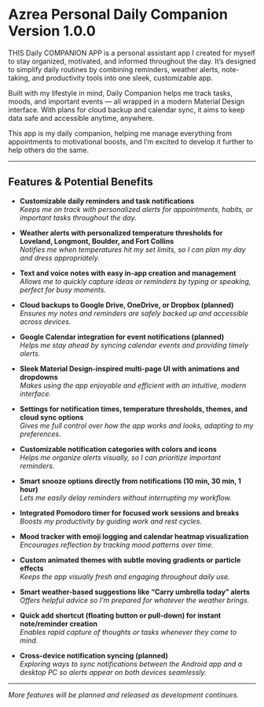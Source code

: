 # Azrea Personal Daily Companion Version 1.0.0

THIS Daily COMPANION APP is a personal assistant app I created for myself to stay organized, motivated, and informed throughout the day. It’s designed to simplify daily routines by combining reminders, weather alerts, note-taking, and productivity tools into one sleek, customizable app.

Built with my lifestyle in mind, Daily Companion helps me track tasks, moods, and important events — all wrapped in a modern Material Design interface. With plans for cloud backup and calendar sync, it aims to keep data safe and accessible anytime, anywhere.

This app is my daily companion, helping me manage everything from appointments to motivational boosts, and I’m excited to develop it further to help others do the same.

---

## Features & Potential Benefits

- **Customizable daily reminders and task notifications**  
  *Keeps me on track with personalized alerts for appointments, habits, or important tasks throughout the day.*

- **Weather alerts with personalized temperature thresholds for Loveland, Longmont, Boulder, and Fort Collins**  
  *Notifies me when temperatures hit my set limits, so I can plan my day and dress appropriately.*

- **Text and voice notes with easy in-app creation and management**  
  *Allows me to quickly capture ideas or reminders by typing or speaking, perfect for busy moments.*

- **Cloud backups to Google Drive, OneDrive, or Dropbox (planned)**  
  *Ensures my notes and reminders are safely backed up and accessible across devices.*

- **Google Calendar integration for event notifications (planned)**  
  *Helps me stay ahead by syncing calendar events and providing timely alerts.*

- **Sleek Material Design-inspired multi-page UI with animations and dropdowns**  
  *Makes using the app enjoyable and efficient with an intuitive, modern interface.*

- **Settings for notification times, temperature thresholds, themes, and cloud sync options**  
  *Gives me full control over how the app works and looks, adapting to my preferences.*

- **Customizable notification categories with colors and icons**  
  *Helps me organize alerts visually, so I can prioritize important reminders.*

- **Smart snooze options directly from notifications (10 min, 30 min, 1 hour)**  
  *Lets me easily delay reminders without interrupting my workflow.*

- **Integrated Pomodoro timer for focused work sessions and breaks**  
  *Boosts my productivity by guiding work and rest cycles.*

- **Mood tracker with emoji logging and calendar heatmap visualization**  
  *Encourages reflection by tracking mood patterns over time.*

- **Custom animated themes with subtle moving gradients or particle effects**  
  *Keeps the app visually fresh and engaging throughout daily use.*

- **Smart weather-based suggestions like “Carry umbrella today” alerts**  
  *Offers helpful advice so I’m prepared for whatever the weather brings.*

- **Quick add shortcut (floating button or pull-down) for instant note/reminder creation**  
  *Enables rapid capture of thoughts or tasks whenever they come to mind.*

- **Cross-device notification syncing (planned)**  
  *Exploring ways to sync notifications between the Android app and a desktop PC so alerts appear on both devices seamlessly.*

---

_More features will be planned and released as development continues._